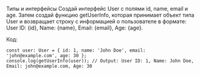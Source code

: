 Типы и интерфейсы
Создай интерфейс User с полями id, name, email и age. Затем создай функцию getUserInfo, которая принимает объект типа User и возвращает строку с информацией о пользователе в формате: User ID: {id}, Name: {name}, Email: {email}, Age: {age}.


Код:

```
const user: User = { id: 1, name: 'John Doe', email: 'john@example.com', age: 30 };
console.log(getUserInfo(user)); // Output: User ID: 1, Name: John Doe, Email: john@example.com, Age: 30


```








